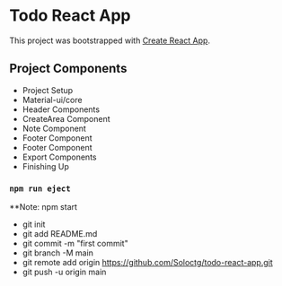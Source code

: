 # Todo React App

This project was bootstrapped with [Create React App](https://github.com/facebook/create-react-app).

## Project Components
* Project Setup
* Material-ui/core
* Header Components
* CreateArea Component
* Note Component
* Footer Component
* Footer Component
* Export Components
* Finishing Up



### `npm run eject`

**Note:  npm start

* git init
* git add README.md
* git commit -m "first commit"
* git branch -M main
* git remote add origin https://github.com/Soloctg/todo-react-app.git
* git push -u origin main
